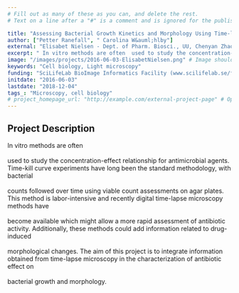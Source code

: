 ```yaml
---
# Fill out as many of these as you can, and delete the rest.
# Text on a line after a "#" is a comment and is ignored for the published page.

title: "Assessing Bacterial Growth Kinetics and Morphology Using Time-lapse Microscopy Data "
author: ["Petter Ranefall", " Carolina W&auml;hlby"]
external: "Elisabet Nielsen - Dept. of Pharm. Biosci., UU, Chenyan Zhao, Pikkei Yuen, Pernilla Lagerb&auml;ck, Margreke Brill, Thomas T&auml;ngd&etilde;n, Otto Cars - Dept. of Med. Sci., UU "
excerpt: " In vitro methods are often  used to study the concentration-effect relationship for antimicrobial agents. Time-kill curve experiments have long been the standard methodology, with bacterial  counts f..."
image: "/images/projects/2016-06-03-ElisabetNielsen.png" # Image should be pushed to /images/projects/YYYY-MM-DD-projectid/ before
keywords: "Cell biology, Light microscopy"
funding: "SciLifeLab BioImage Informatics Facility (www.scilifelab.se/facilities/bioimage-informatics)"
initdate: "2016-06-03"
lastdate: "2018-12-04"
tags_: "Microscopy, cell biology"
# project_homepage_url: "http://example.com/external-project-page" # Optional external homepage for this project
---
```


## Project Description
 In vitro methods are often <br/><br/>used to study the concentration-effect relationship for antimicrobial agents. Time-kill curve experiments have long been the standard methodology, with bacterial <br/><br/>counts followed over time using viable count assessments on agar plates. This method is labor-intensive and recently digital time-lapse microscopy methods have <br/><br/>become available which might allow a more rapid assessment of antibiotic activity. Additionally, these methods could add information related to drug-induced <br/><br/>morphological changes. The aim of this project is to integrate information obtained from time-lapse microscopy in the characterization of antibiotic effect on <br/><br/>bacterial growth and morphology. 
